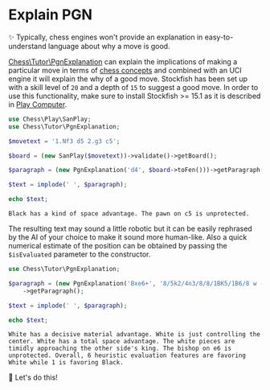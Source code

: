 # Explain PGN

✨ Typically, chess engines won't provide an explanation in easy-to-understand language about why a move is good.

[Chess\Tutor\PgnExplanation](https://github.com/chesslablab/php-chess/blob/master/tests/unit/Tutor/PgnExplanationTest.php) can explain the implications of making a particular move in terms of [chess concepts](https://php-chess.docs.chesslablab.org/heuristics/) and combined with an UCI engine it will explain the why of a good move. Stockfish has been set up with a skill level of `20` and a depth of `15` to suggest a good move. In order to use this functionality, make sure to install Stockfish >= 15.1 as it is described in [Play Computer](https://php-chess.docs.chesslablab.org/play-computer/).

```php
use Chess\Play\SanPlay;
use Chess\Tutor\PgnExplanation;

$movetext = '1.Nf3 d5 2.g3 c5';

$board = (new SanPlay($movetext))->validate()->getBoard();

$paragraph = (new PgnExplanation('d4', $board->toFen()))->getParagraph();

$text = implode(' ', $paragraph);

echo $text;
```

```text
Black has a kind of space advantage. The pawn on c5 is unprotected.
```

The resulting text may sound a little robotic but it can be easily rephrased by the AI of your choice to make it sound more human-like. Also a quick numerical estimate of the position can be obtained by passing the `$isEvaluated` parameter to the constructor.

```php
use Chess\Tutor\PgnExplanation;

$paragraph = (new PgnExplanation('Bxe6+', '8/5k2/4n3/8/8/1BK5/1B6/8 w - - 0 1', $isEvaluated = true))
    ->getParagraph();

$text = implode(' ', $paragraph);

echo $text;
```

```text
White has a decisive material advantage. White is just controlling the center. White has a total space advantage. The white pieces are timidly approaching the other side's king. The bishop on e6 is unprotected. Overall, 6 heuristic evaluation features are favoring White while 1 is favoring Black.
```

🎉 Let's do this!
